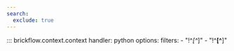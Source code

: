 ```yaml
---
search:
  exclude: true
---
```


::: brickflow.context.context
    handler: python
    options:
        filters:
            - "!^_[^_]"
            - "!^__[^__]"

